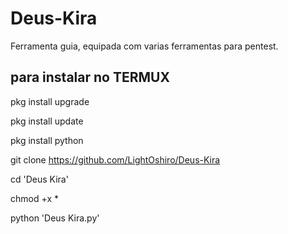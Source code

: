 # Deus-Kira
Ferramenta guia, equipada com varias ferramentas para pentest.

para instalar no TERMUX
-----------------------------------------------------------------
pkg install upgrade

pkg install update

pkg install python

git clone https://github.com/LightOshiro/Deus-Kira

cd 'Deus Kira'

chmod +x *

python 'Deus Kira.py'
